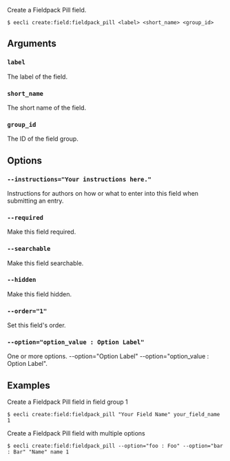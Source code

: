 Create a Fieldpack Pill field.

```
$ eecli create:field:fieldpack_pill <label> <short_name> <group_id>
```

## Arguments

### `label`

The label of the field.

### `short_name`

The short name of the field.

### `group_id`

The ID of the field group.

## Options

### `--instructions="Your instructions here."`

Instructions for authors on how or what to enter into this field when submitting an entry.

### `--required`

Make this field required.

### `--searchable`

Make this field searchable.

### `--hidden`

Make this field hidden.

### `--order="1"`

Set this field's order.

### `--option="option_value : Option Label"`

One or more options. --option="Option Label" --option="option_value : Option Label".

## Examples

Create a Fieldpack Pill field in field group 1

```
$ eecli create:field:fieldpack_pill "Your Field Name" your_field_name 1
```

Create a Fieldpack Pill field with multiple options

```
$ eecli create:field:fieldpack_pill --option="foo : Foo" --option="bar : Bar" "Name" name 1
```